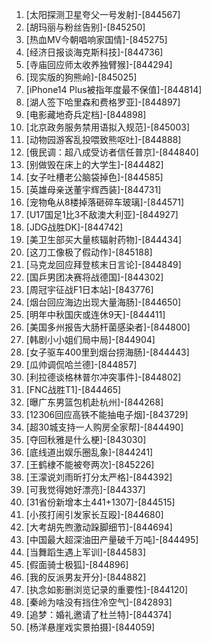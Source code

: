 
1. [太阳探测卫星夸父一号发射]-[844567]
1. [胡玛丽与粉丝告别]-[845250]
1. [热血MV今朝唱响家国情]-[845275]
1. [经济日报谈海克斯科技]-[844736]
1. [寺庙回应师太收养独臂猴]-[844294]
1. [现实版的狗熊岭]-[845025]
1. [iPhone14 Plus被指年度最不保值]-[844814]
1. [湖人签下哈里森和费格罗亚]-[844897]
1. [电影藏地奇兵定档]-[844898]
1. [北京政务服务禁用语拟入规范]-[845003]
1. [动物园游客乱投喂致熊呕吐]-[844888]
1. [俄民调：超八成受访者信任普京]-[844840]
1. [别做毁在床上的大学生]-[844482]
1. [女子吐槽老公脑袋掉色]-[844585]
1. [英雄母亲送董宇辉西装]-[844731]
1. [宠物龟从8楼掉落砸碎车玻璃]-[844571]
1. [U17国足1比3不敌澳大利亚]-[844927]
1. [JDG战胜DK]-[844742]
1. [美卫生部买大量核辐射药物]-[844434]
1. [这刀工像极了假动作]-[845188]
1. [马克龙回应拜登核末日言论]-[844849]
1. [国乒男团决赛将战德国]-[844302]
1. [周冠宇征战F1日本站]-[843776]
1. [烟台回应海边出现大量海肠]-[844650]
1. [明年中秋国庆或连休9天]-[844411]
1. [美国多州报告大肠杆菌感染者]-[844800]
1. [韩剧小小姐们局中局]-[844904]
1. [女子驱车400里到烟台捞海肠]-[844443]
1. [瓜帅调侃哈兰德]-[844857]
1. [利拉德谈格林普尔冲突事件]-[844802]
1. [FNC战胜T1]-[844465]
1. [曝广东男篮包机赴杭州]-[844268]
1. [12306回应高铁不能抽电子烟]-[843729]
1. [超30城支持一人购房全家帮]-[844490]
1. [夺回秋雅是什么梗]-[843030]
1. [底线道出娱乐圈乱象]-[844241]
1. [王鹤棣不能被夸两次]-[845226]
1. [王濛说刘雨昕打分太严格]-[844392]
1. [可我觉得她好漂亮]-[844337]
1. [31省份新增本土441+1307]-[844515]
1. [小孩打闹引发家长互殴]-[844680]
1. [大考胡先煦激动跺脚细节]-[844694]
1. [中国最大超深油田产量破千万吨]-[844495]
1. [当舞蹈生遇上军训]-[844583]
1. [假面骑士极狐]-[844896]
1. [我的反派男友开分]-[844882]
1. [执念如影删浏览记录的重要性]-[844120]
1. [秦岭为啥没有挡住冷空气]-[842893]
1. [追梦：婚礼邀请了杜兰特]-[844374]
1. [杨洋悬崖戏实景拍摄]-[844059]